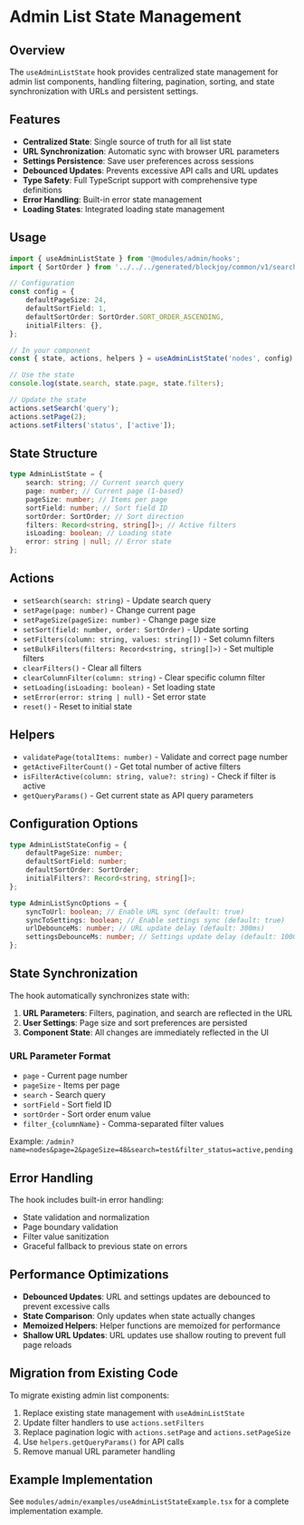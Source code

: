 # Admin List State Management

## Overview

The `useAdminListState` hook provides centralized state management for admin list components, handling filtering, pagination, sorting, and state synchronization with URLs and persistent settings.

## Features

-   **Centralized State**: Single source of truth for all list state
-   **URL Synchronization**: Automatic sync with browser URL parameters
-   **Settings Persistence**: Save user preferences across sessions
-   **Debounced Updates**: Prevents excessive API calls and URL updates
-   **Type Safety**: Full TypeScript support with comprehensive type definitions
-   **Error Handling**: Built-in error state management
-   **Loading States**: Integrated loading state management

## Usage

```typescript
import { useAdminListState } from '@modules/admin/hooks';
import { SortOrder } from '../../../generated/blockjoy/common/v1/search';

// Configuration
const config = {
    defaultPageSize: 24,
    defaultSortField: 1,
    defaultSortOrder: SortOrder.SORT_ORDER_ASCENDING,
    initialFilters: {},
};

// In your component
const { state, actions, helpers } = useAdminListState('nodes', config);

// Use the state
console.log(state.search, state.page, state.filters);

// Update the state
actions.setSearch('query');
actions.setPage(2);
actions.setFilters('status', ['active']);
```

## State Structure

```typescript
type AdminListState = {
    search: string; // Current search query
    page: number; // Current page (1-based)
    pageSize: number; // Items per page
    sortField: number; // Sort field ID
    sortOrder: SortOrder; // Sort direction
    filters: Record<string, string[]>; // Active filters
    isLoading: boolean; // Loading state
    error: string | null; // Error state
};
```

## Actions

-   `setSearch(search: string)` - Update search query
-   `setPage(page: number)` - Change current page
-   `setPageSize(pageSize: number)` - Change page size
-   `setSort(field: number, order: SortOrder)` - Update sorting
-   `setFilters(column: string, values: string[])` - Set column filters
-   `setBulkFilters(filters: Record<string, string[]>)` - Set multiple filters
-   `clearFilters()` - Clear all filters
-   `clearColumnFilter(column: string)` - Clear specific column filter
-   `setLoading(isLoading: boolean)` - Set loading state
-   `setError(error: string | null)` - Set error state
-   `reset()` - Reset to initial state

## Helpers

-   `validatePage(totalItems: number)` - Validate and correct page number
-   `getActiveFilterCount()` - Get total number of active filters
-   `isFilterActive(column: string, value?: string)` - Check if filter is active
-   `getQueryParams()` - Get current state as API query parameters

## Configuration Options

```typescript
type AdminListStateConfig = {
    defaultPageSize: number;
    defaultSortField: number;
    defaultSortOrder: SortOrder;
    initialFilters?: Record<string, string[]>;
};

type AdminListSyncOptions = {
    syncToUrl: boolean; // Enable URL sync (default: true)
    syncToSettings: boolean; // Enable settings sync (default: true)
    urlDebounceMs: number; // URL update delay (default: 300ms)
    settingsDebounceMs: number; // Settings update delay (default: 1000ms)
};
```

## State Synchronization

The hook automatically synchronizes state with:

1. **URL Parameters**: Filters, pagination, and search are reflected in the URL
2. **User Settings**: Page size and sort preferences are persisted
3. **Component State**: All changes are immediately reflected in the UI

### URL Parameter Format

-   `page` - Current page number
-   `pageSize` - Items per page
-   `search` - Search query
-   `sortField` - Sort field ID
-   `sortOrder` - Sort order enum value
-   `filter_{columnName}` - Comma-separated filter values

Example: `/admin?name=nodes&page=2&pageSize=48&search=test&filter_status=active,pending`

## Error Handling

The hook includes built-in error handling:

-   State validation and normalization
-   Page boundary validation
-   Filter value sanitization
-   Graceful fallback to previous state on errors

## Performance Optimizations

-   **Debounced Updates**: URL and settings updates are debounced to prevent excessive calls
-   **State Comparison**: Only updates when state actually changes
-   **Memoized Helpers**: Helper functions are memoized for performance
-   **Shallow URL Updates**: URL updates use shallow routing to prevent full page reloads

## Migration from Existing Code

To migrate existing admin list components:

1. Replace existing state management with `useAdminListState`
2. Update filter handlers to use `actions.setFilters`
3. Replace pagination logic with `actions.setPage` and `actions.setPageSize`
4. Use `helpers.getQueryParams()` for API calls
5. Remove manual URL parameter handling

## Example Implementation

See `modules/admin/examples/useAdminListStateExample.tsx` for a complete implementation example.
